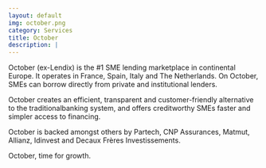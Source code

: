 ```yaml
---
layout: default
img: october.png
category: Services
title: October
description: |
---
```

  October (ex-Lendix) is the #1 SME lending marketplace in continental Europe. It operates in France, Spain, Italy and The Netherlands. On October, SMEs can borrow directly from private and institutional lenders. 

October creates an efficient, transparent and customer-friendly alternative to the traditionalbanking system, and offers creditworthy SMEs faster and simpler access to financing. 

October is backed amongst others by Partech, CNP Assurances, Matmut, Allianz, Idinvest and Decaux Frères Investissements. 

October, time for growth.
